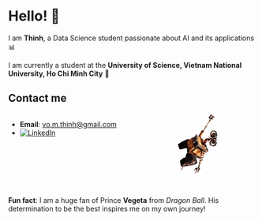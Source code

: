 # Hello! 👋

I am **Thinh**, a Data Science student passionate about AI and its applications 📊

I am currently a student at the **University of Science, Vietnam National University, Ho Chi Minh City** **🔬**

## Contact me

<div style="display: flex;">
<div style="flex: 1;">

- **Email**: [vo.m.thinh@gmail.com](mailto:vo.m.thinh@gmail.com)  
- [![LinkedIn](https://img.shields.io/badge/LinkedIn-ThinhVoMinh-blue?style=flat&logo=linkedin)](https://www.linkedin.com/in/vmthinh)

</div>
<div style="text-align: right;">
<img src="assets/wall-e-hanging-around.gif" alt="Wall-E hanging around" width="150" style="position: relative; right: 20px;">
</div>
</div>

<br>

**Fun fact**: I am a huge fan of Prince **Vegeta** from *Dragon Ball*. His determination to be the best inspires me on my own journey!